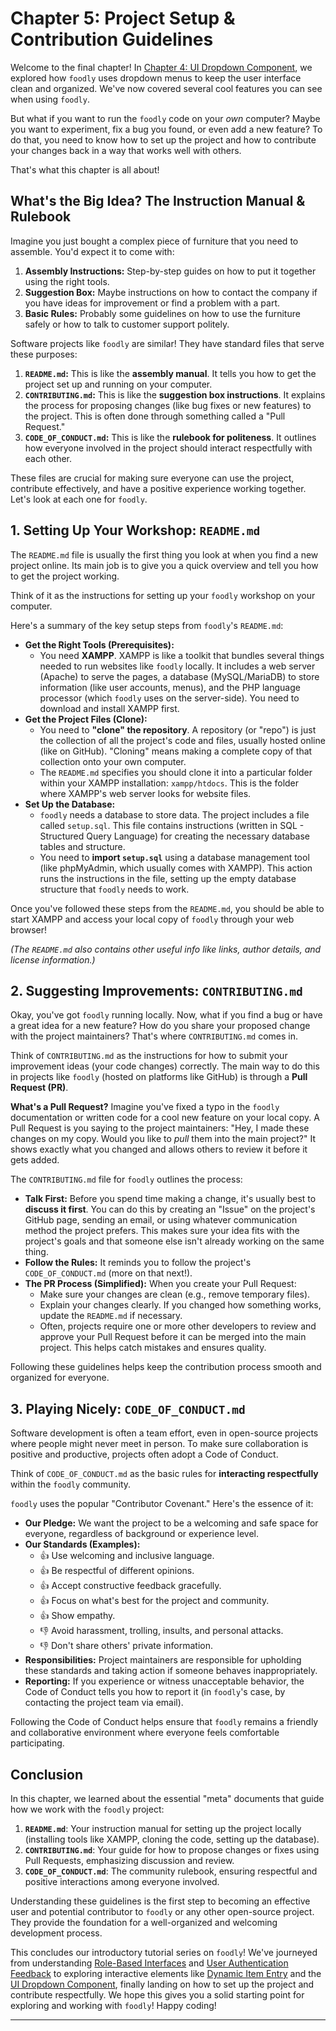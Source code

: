 # Chapter 5: Project Setup & Contribution Guidelines

Welcome to the final chapter! In [Chapter 4: UI Dropdown Component](04_ui_dropdown_component.md), we explored how `foodly` uses dropdown menus to keep the user interface clean and organized. We've now covered several cool features you can see when using `foodly`.

But what if you want to run the `foodly` code on your *own* computer? Maybe you want to experiment, fix a bug you found, or even add a new feature? To do that, you need to know how to set up the project and how to contribute your changes back in a way that works well with others.

That's what this chapter is all about!

## What's the Big Idea? The Instruction Manual & Rulebook

Imagine you just bought a complex piece of furniture that you need to assemble. You'd expect it to come with:

1.  **Assembly Instructions:** Step-by-step guides on how to put it together using the right tools.
2.  **Suggestion Box:** Maybe instructions on how to contact the company if you have ideas for improvement or find a problem with a part.
3.  **Basic Rules:** Probably some guidelines on how to use the furniture safely or how to talk to customer support politely.

Software projects like `foodly` are similar! They have standard files that serve these purposes:

1.  **`README.md`:** This is like the **assembly manual**. It tells you how to get the project set up and running on your computer.
2.  **`CONTRIBUTING.md`:** This is like the **suggestion box instructions**. It explains the process for proposing changes (like bug fixes or new features) to the project. This is often done through something called a "Pull Request."
3.  **`CODE_OF_CONDUCT.md`:** This is like the **rulebook for politeness**. It outlines how everyone involved in the project should interact respectfully with each other.

These files are crucial for making sure everyone can use the project, contribute effectively, and have a positive experience working together. Let's look at each one for `foodly`.

## 1. Setting Up Your Workshop: `README.md`

The `README.md` file is usually the first thing you look at when you find a new project online. Its main job is to give you a quick overview and tell you how to get the project working.

Think of it as the instructions for setting up your `foodly` workshop on your computer.

Here's a summary of the key setup steps from `foodly`'s `README.md`:

*   **Get the Right Tools (Prerequisites):**
    *   You need **XAMPP**. XAMPP is like a toolkit that bundles several things needed to run websites like `foodly` locally. It includes a web server (Apache) to serve the pages, a database (MySQL/MariaDB) to store information (like user accounts, menus), and the PHP language processor (which `foodly` uses on the server-side). You need to download and install XAMPP first.
*   **Get the Project Files (Clone):**
    *   You need to **"clone" the repository**. A repository (or "repo") is just the collection of all the project's code and files, usually hosted online (like on GitHub). "Cloning" means making a complete copy of that collection onto your own computer.
    *   The `README.md` specifies you should clone it into a particular folder within your XAMPP installation: `xampp/htdocs`. This is the folder where XAMPP's web server looks for website files.
*   **Set Up the Database:**
    *   `foodly` needs a database to store data. The project includes a file called `setup.sql`. This file contains instructions (written in SQL - Structured Query Language) for creating the necessary database tables and structure.
    *   You need to **import `setup.sql`** using a database management tool (like phpMyAdmin, which usually comes with XAMPP). This action runs the instructions in the file, setting up the empty database structure that `foodly` needs to work.

Once you've followed these steps from the `README.md`, you should be able to start XAMPP and access your local copy of `foodly` through your web browser!

*(The `README.md` also contains other useful info like links, author details, and license information.)*

## 2. Suggesting Improvements: `CONTRIBUTING.md`

Okay, you've got `foodly` running locally. Now, what if you find a bug or have a great idea for a new feature? How do you share your proposed change with the project maintainers? That's where `CONTRIBUTING.md` comes in.

Think of `CONTRIBUTING.md` as the instructions for how to submit your improvement ideas (your code changes) correctly. The main way to do this in projects like `foodly` (hosted on platforms like GitHub) is through a **Pull Request (PR)**.

**What's a Pull Request?**
Imagine you've fixed a typo in the `foodly` documentation or written code for a cool new feature on your local copy. A Pull Request is you saying to the project maintainers: "Hey, I made these changes on my copy. Would you like to *pull* them into the main project?" It shows exactly what you changed and allows others to review it before it gets added.

The `CONTRIBUTING.md` file for `foodly` outlines the process:

*   **Talk First:** Before you spend time making a change, it's usually best to **discuss it first**. You can do this by creating an "Issue" on the project's GitHub page, sending an email, or using whatever communication method the project prefers. This makes sure your idea fits with the project's goals and that someone else isn't already working on the same thing.
*   **Follow the Rules:** It reminds you to follow the project's `CODE_OF_CONDUCT.md` (more on that next!).
*   **The PR Process (Simplified):** When you create your Pull Request:
    *   Make sure your changes are clean (e.g., remove temporary files).
    *   Explain your changes clearly. If you changed how something works, update the `README.md` if necessary.
    *   Often, projects require one or more other developers to review and approve your Pull Request before it can be merged into the main project. This helps catch mistakes and ensures quality.

Following these guidelines helps keep the contribution process smooth and organized for everyone.

## 3. Playing Nicely: `CODE_OF_CONDUCT.md`

Software development is often a team effort, even in open-source projects where people might never meet in person. To make sure collaboration is positive and productive, projects often adopt a Code of Conduct.

Think of `CODE_OF_CONDUCT.md` as the basic rules for **interacting respectfully** within the `foodly` community.

`foodly` uses the popular "Contributor Covenant." Here's the essence of it:

*   **Our Pledge:** We want the project to be a welcoming and safe space for everyone, regardless of background or experience level.
*   **Our Standards (Examples):**
    *   👍 Use welcoming and inclusive language.
    *   👍 Be respectful of different opinions.
    *   👍 Accept constructive feedback gracefully.
    *   👍 Focus on what's best for the project and community.
    *   👍 Show empathy.
    *   👎 Avoid harassment, trolling, insults, and personal attacks.
    *   👎 Don't share others' private information.
*   **Responsibilities:** Project maintainers are responsible for upholding these standards and taking action if someone behaves inappropriately.
*   **Reporting:** If you experience or witness unacceptable behavior, the Code of Conduct tells you how to report it (in `foodly`'s case, by contacting the project team via email).

Following the Code of Conduct helps ensure that `foodly` remains a friendly and collaborative environment where everyone feels comfortable participating.

## Conclusion

In this chapter, we learned about the essential "meta" documents that guide how we work with the `foodly` project:

1.  **`README.md`**: Your instruction manual for setting up the project locally (installing tools like XAMPP, cloning the code, setting up the database).
2.  **`CONTRIBUTING.md`**: Your guide for how to propose changes or fixes using Pull Requests, emphasizing discussion and review.
3.  **`CODE_OF_CONDUCT.md`**: The community rulebook, ensuring respectful and positive interactions among everyone involved.

Understanding these guidelines is the first step to becoming an effective user and potential contributor to `foodly` or any other open-source project. They provide the foundation for a well-organized and welcoming development process.

This concludes our introductory tutorial series on `foodly`! We've journeyed from understanding [Role-Based Interfaces](01_role_based_interfaces.md) and [User Authentication Feedback](02_user_authentication_feedback.md) to exploring interactive elements like [Dynamic Item Entry](03_dynamic_item_entry.md) and the [UI Dropdown Component](04_ui_dropdown_component.md), finally landing on how to set up the project and contribute respectfully. We hope this gives you a solid starting point for exploring and working with `foodly`! Happy coding!

---

